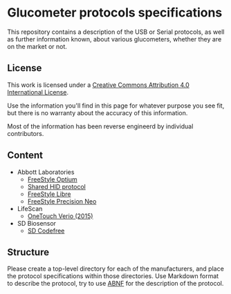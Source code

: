# Glucometer protocols specifications

This repository contains a description of the USB or Serial protocols,
as well as further information known, about various glucometers,
whether they are on the market or not.

## License

This work is licensed under a
[Creative Commons Attribution 4.0 International License](http://creativecommons.org/licenses/by/4.0/).

Use the information you'll find in this page for whatever purpose you
see fit, but there is no warranty about the accuracy of this
information.

Most of the information has been reverse engineerd by individual
contributors.

## Content

* Abbott Laboratories
  - [FreeStyle Optium](abbott/freestyle-optium.md)
  - [Shared HID protocol](abbott/shared-hid-protocol.md)
  - [FreeStyle Libre](abbott/freestyle-libre.md)
  - [FreeStyle Precision Neo](abbott/freestyle-precision-neo.md)
* LifeScan
  - [OneTouch Verio (2015)](lifescan/onetouch-verio-2015.md)
* SD Biosensor
  - [SD Codefree](sd-biosensor/codefree.md)

## Structure

Please create a top-level directory for each of the manufacturers, and
place the protocol specifications within those directories. Use
Markdown format to describe the protocol, try to use
[ABNF](https://en.wikipedia.org/wiki/Augmented_Backus%E2%80%93Naur_Form)
for the description of the protocol.
